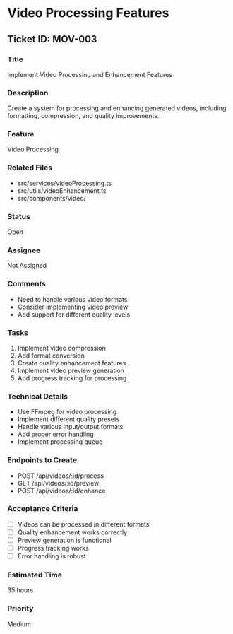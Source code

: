 # Video Processing Features
## Ticket ID: MOV-003
### Title
Implement Video Processing and Enhancement Features
### Description
Create a system for processing and enhancing generated videos, including formatting, compression, and quality improvements.
### Feature
Video Processing
### Related Files
- src/services/videoProcessing.ts
- src/utils/videoEnhancement.ts
- src/components/video/
### Status
Open
### Assignee
Not Assigned
### Comments
- Need to handle various video formats
- Consider implementing video preview
- Add support for different quality levels
### Tasks
1. Implement video compression
2. Add format conversion
3. Create quality enhancement features
4. Implement video preview generation
5. Add progress tracking for processing
### Technical Details
- Use FFmpeg for video processing
- Implement different quality presets
- Handle various input/output formats
- Add proper error handling
- Implement processing queue
### Endpoints to Create
- POST /api/videos/:id/process
- GET /api/videos/:id/preview
- POST /api/videos/:id/enhance
### Acceptance Criteria
- [ ] Videos can be processed in different formats
- [ ] Quality enhancement works correctly
- [ ] Preview generation is functional
- [ ] Progress tracking works
- [ ] Error handling is robust
### Estimated Time
35 hours
### Priority
Medium